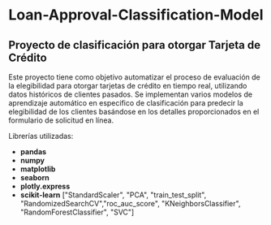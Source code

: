 # Loan-Approval-Classification-Model
## Proyecto de clasificación para otorgar Tarjeta de Crédito

Este proyecto tiene como objetivo automatizar el proceso de evaluación de la elegibilidad para otorgar tarjetas de crédito en tiempo real, utilizando datos históricos de clientes pasados. Se implementan varios modelos de aprendizaje automático en especifico de clasificación para predecir la elegibilidad de los clientes basándose en los detalles proporcionados en el formulario de solicitud en línea.

Librerías utilizadas:
* **pandas**
* **numpy**
* **matplotlib**
* **seaborn**
* **plotly.express**
* **scikit-learn** ["StandardScaler", "PCA", "train_test_split", "RandomizedSearchCV","roc_auc_score", "KNeighborsClassifier", "RandomForestClassifier", "SVC"]
